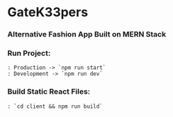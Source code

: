 # GateK33pers

### Alternative Fashion App Built on MERN Stack

### Run Project:
    : Production -> `npm run start`
    : Development -> `npm run dev`

### Build Static React Files:
    : `cd client && npm run build`
